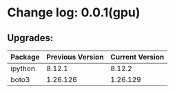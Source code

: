 # Change log: 0.0.1(gpu)

## Upgrades: 

Package | Previous Version | Current Version
---|---|---
ipython|8.12.1|8.12.2
boto3|1.26.126|1.26.129
